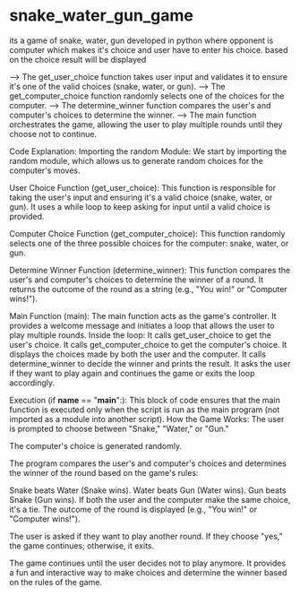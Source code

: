 # snake_water_gun_game
its a game of snake, water, gun developed in python where opponent is computer which makes it's choice and user have to enter his choice.  based on the choice result will be displayed  


--> The get_user_choice function takes user input and validates it to ensure it's one of the valid choices (snake, water, or gun).
--> The get_computer_choice function randomly selects one of the choices for the computer.
--> The determine_winner function compares the user's and computer's choices to determine the winner.
--> The main function orchestrates the game, allowing the user to play multiple rounds until they choose not to continue.



Code Explanation:
    Importing the random Module: We start by importing the random module, which allows us to generate random choices for the computer's moves.

User Choice Function (get_user_choice):
    This function is responsible for taking the user's input and ensuring it's a valid choice (snake, water, or gun).
    It uses a while loop to keep asking for input until a valid choice is provided.
    
Computer Choice Function (get_computer_choice):
    This function randomly selects one of the three possible choices for the computer: snake, water, or gun.
    
Determine Winner Function (determine_winner):
    This function compares the user's and computer's choices to determine the winner of a round.
    It returns the outcome of the round as a string (e.g., "You win!" or "Computer wins!").
    
Main Function (main):
    The main function acts as the game's controller.
    It provides a welcome message and initiates a loop that allows the user to play multiple rounds.
    Inside the loop:
    It calls get_user_choice to get the user's choice.
    It calls get_computer_choice to get the computer's choice.
    It displays the choices made by both the user and the computer.
    It calls determine_winner to decide the winner and prints the result.
    It asks the user if they want to play again and continues the game or exits the loop accordingly.
    
Execution (if __name__ == "__main__":):
    This block of code ensures that the main function is executed only when the script is run as the main program (not imported as a module into another script).
    How the Game Works:
    The user is prompted to choose between "Snake," "Water," or "Gun."

The computer's choice is generated randomly.

The program compares the user's and computer's choices and determines the winner of the round based on the game's rules:

Snake beats Water (Snake wins).
Water beats Gun (Water wins).
Gun beats Snake (Gun wins).
If both the user and the computer make the same choice, it's a tie.
The outcome of the round is displayed (e.g., "You win!" or "Computer wins!").

The user is asked if they want to play another round. If they choose "yes," the game continues; otherwise, it exits.

The game continues until the user decides not to play anymore. It provides a fun and interactive way to make choices and determine the winner based on the rules of the game.
